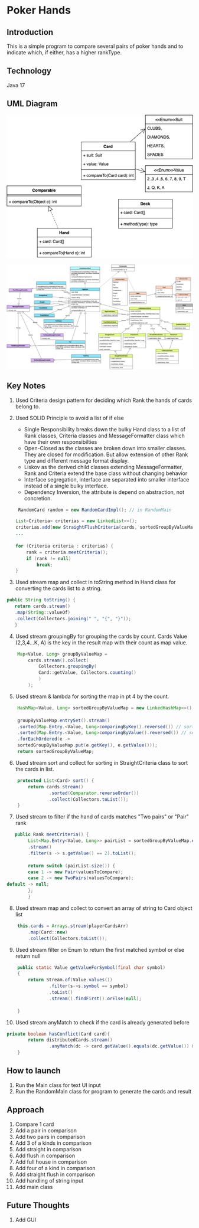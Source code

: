 # Poker Hands

## Introduction
This is a simple program to compare several pairs of poker hands and to indicate which, if either, has a higher rankType.

## Technology
Java 17

## UML Diagram
![class diagram](poker-hands.drawio.png)


![class diagram](poker-hands-new.drawio.png)

## Key Notes
1. Used Criteria design pattern for deciding which Rank the hands of cards belong to.
2. Used SOLID Principle to avoid a list of if else
   * Single Responsibility breaks down the bulky Hand class to a list of Rank classes, Criteria classes and MessageFormatter class which have their own responsibilties
   * Open-Closed as the classes are broken down into smaller classes. They are closed for modification. But allow extension of other Rank type and different message format display.
   * Liskov as the derived child classes extending MessageFormatter, Rank and Criteria extend the base class without changing behavior
   * Interface segregation, interface are separated into smaller interface instead of a single bulky interface.   
   * Dependency Inversion, the attribute is depend on abstraction, not concretion. 
   ```java
    RandomCard random = new RandomCardImpl(); // in RandomMain
   ```
       
    ```java
    List<Criteria> criterias = new LinkedList<>();
    criterias.add(new StraightFlushCriteria(cards, sortedGroupByValueMap, straightCriteria, flushCriteria));
    ...

    for (Criteria criteria : criterias) {
        rank = criteria.meetCriteria();
        if (rank != null)
            break;
    }
    ```
3. Used stream map and collect in toString method in Hand class for converting the cards list to a string.
```java
public String toString() {
   return cards.stream()
   .map(String::valueOf)
   .collect(Collectors.joining(" ", "{", "}"));
   }
```
4. Used stream groupingBy for grouping the cards by count. Cards Value (2,3,4...K, A) is the key in the result map with their count as map value.
```java
    Map<Value, Long> groupByValueMap =
        cards.stream().collect(
            Collectors.groupingBy(
            Card::getValue, Collectors.counting()
            )
        );
```
5. Used stream & lambda for sorting the map in pt 4 by the count.
```java
    HashMap<Value, Long> sortedGroupByValueMap = new LinkedHashMap<>();

    groupByValueMap.entrySet().stream()
    .sorted(Map.Entry.<Value, Long>comparingByKey().reversed()) // sort by card's value desc
    .sorted(Map.Entry.<Value, Long>comparingByValue().reversed()) // sort by card value's count desc
    .forEachOrdered(e ->
    sortedGroupByValueMap.put(e.getKey(), e.getValue()));
    return sortedGroupByValueMap;
```
6. Used stream sort and collect for sorting in StraightCriteria class to sort the cards in list.
```java
    protected List<Card> sort() {
        return cards.stream()
                .sorted(Comparator.reverseOrder())
                .collect(Collectors.toList());
    }
```

7. Used stream to filter if the hand of cards matches "Two pairs" or "Pair" rank
```java
   public Rank meetCriteria() {
        List<Map.Entry<Value, Long>> pairList = sortedGroupByValueMap.entrySet()
        .stream()
        .filter(s -> s.getValue() == 2).toList();

        return switch (pairList.size()) {
        case 1 -> new Pair(valuesToCompare);
        case 2 -> new TwoPairs(valuesToCompare);
default -> null;
        };
        }
```

8. Used stream map and collect to convert an array of string to Card object list
```java
    this.cards = Arrays.stream(playerCardsArr)
        .map(Card::new)
        .collect(Collectors.toList());
```

9. Used stream filter on Enum to return the first matched symbol or else return null
```java
    public static Value getValueForSymbol(final char symbol)
    {
        return Stream.of(Value.values())
                .filter(s->s.symbol == symbol)
                .toList()
                .stream().findFirst().orElse(null);

    }
```
10. Used stream anyMatch to check if the card is already generated before
```java
private boolean hasConflict(Card card){
        return distributedCards.stream()
                .anyMatch(dc -> card.getValue().equals(dc.getValue()) && card.getSuit().equals(dc.getSuit()));
    }

```
## How to launch
1. Run the Main class for text UI input 
2. Run the RandomMain class for program to generate the cards and result 

## Approach
1. Compare 1 card  
2. Add a pair in comparison
3. Add two pairs in comparison
4. Add 3 of a kinds in comparison
5. Add straight in comparison
6. Add flush in comparison
7. Add full house in comparison
8. Add four of a kind in comparison
9. Add straight flush in comparison
10. Add handling of string input
11. Add main class

## Future Thoughts
1. Add GUI
